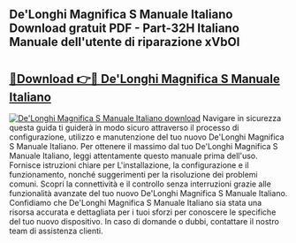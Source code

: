 ## De'Longhi Magnifica S Manuale Italiano Download gratuit PDF - Part-32H Italiano Manuale dell'utente di riparazione xVbOl

# <h2><a href="http://dfffngx.blite.top/?on=De%27Longhi+Magnifica+S+Manuale+Italiano">🔗Download 👉🔴 De'Longhi Magnifica S Manuale Italiano</a></h2>

[![De'Longhi Magnifica S Manuale Italiano download](https://i.imgur.com/lujVjoI.png)](http://dfffngx.blite.top/?on=De%27Longhi+Magnifica+S+Manuale+Italiano)
Navigare in sicurezza questa guida ti guiderà in modo sicuro attraverso il processo di configurazione, utilizzo e manutenzione del tuo nuovo De'Longhi Magnifica S Manuale Italiano. Per ottenere il massimo dal tuo De'Longhi Magnifica S Manuale Italiano, leggi attentamente questo manuale prima dell'uso. Fornisce istruzioni chiare per L'installazione, la configurazione e il funzionamento, nonché suggerimenti per la risoluzione dei problemi comuni. Scopri la connettività e il controllo senza interruzioni grazie alle funzionalità avanzate del tuo nuovo De'Longhi Magnifica S Manuale Italiano. Confidiamo che De'Longhi Magnifica S Manuale Italiano sia stata una risorsa accurata e dettagliata per i tuoi sforzi per conoscere le specifiche del tuo nuovo dispositivo. In caso di domande o dubbi, contattare il nostro team di assistenza clienti.
